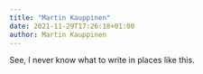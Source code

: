 ```yaml
---
title: "Martin Kauppinen"
date: 2021-11-29T17:26:18+01:00
author: Martin Kauppinen
---
```


See, I never know what to write in places like this.
